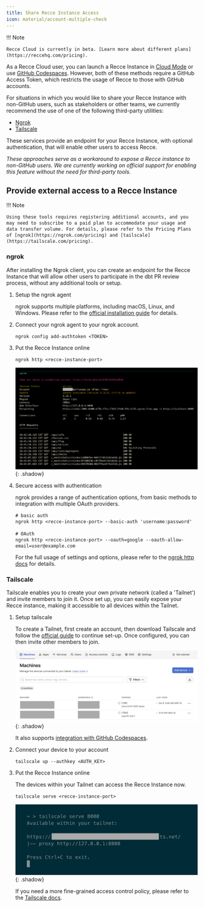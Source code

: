 ```yaml
---
title: Share Recce Instance Access
icon: material/account-multiple-check
---
```


!!! Note

    Recce Cloud is currently in beta. [Learn more about different plans](https://reccehq.com/pricing).

As a Recce Cloud user, you can launch a Recce Instance in [Cloud Mode](index.md#launch-the-recce-server-in-the-cloud-mode) or use [GitHub Codespaces](setup-gh-codespaces.md). However, both of these methods require a GitHub Access Token, which restricts the usage of Recce to those with GitHub accounts.

For situations in which you would like to share your Recce Instance with non-GitHub users, such as stakeholders or other teams, we currently recommend the use of one of the following third-party utilities:

- [Ngrok](https://ngrok.com/)
- [Tailscale](https://tailscale.com/)

These services provide an endpoint for your Recce Instance, with optional authentication, that will enable other users to access Recce.

*These approaches serve as a workaround to expose a Recce instance to non-GitHub users. We are currently working on official support for enabling this feature without the need for third-party tools.*


## Provide external access to a Recce Instance

!!! Note

    Using these tools requires registering additional accounts, and you may need to subscribe to a paid plan to accommodate your usage and data transfer volume. For details, please refer to the Pricing Plans of [ngrok](https://ngrok.com/pricing) and [tailscale](https://tailscale.com/pricing).

### ngrok

After installing the Ngrok client, you can create an endpoint for the Recce Instance that will allow other users to participate in the dbt PR review process, without any additional tools or setup.

1. Setup the ngrok agent

   ngrok supports multiple platforms, including macOS, Linux, and Windows. Please refer to the [official installation guide](https://ngrok.com/docs/getting-started/) for details.

1. Connect your ngrok agent to your ngrok account.
    ```shell
    ngrok config add-authtoken <TOKEN>
    ```

1. Put the Recce Instance online
    ```shell
    ngrok http <recce-instance-port>
    ```

    ![ngrok forwarding to Recce](../assets/images/recce-cloud/ngrok-expose.png){: .shadow}

1. Secure access with authentication

    ngrok provides a range of authentication options, from basic methods to integration with multiple OAuth providers.
    ```shell
    # basic auth
    ngrok http <recce-instance-port> --basic-auth 'username:password'

    # OAuth
    ngrok http <recce-instance-port> --oauth=google --oauth-allow-email=user@example.com
    ```

    For the full usage of settings and options, please refer to the [ngrok http docs](https://ngrok.com/docs/http/) for details.


### Tailscale

Tailscale enables you to create your own private network (called a 'Tailnet') and invite members to join it. Once set up, you can easily expose your Recce instance, making it accessible to all devices within the Tailnet.

1. Setup tailscale

    To create a Tailnet, first create an account, then download Tailscale and follow the [official guide](https://tailscale.com/kb/1017/install) to continue set-up. Once configured, you can then invite other members to join.

    ![Manage Tailscale devices](../assets/images/recce-cloud/tailscale-dashboard-fs8.png){: .shadow}

    It also supports [integration with GitHub Codespaces](https://tailscale.com/kb/1160/github-codespaces).

1. Connect your device to your account
    ```shell
    tailscale up --authkey <AUTH_KEY>
    ```

1. Put the Recce Instance online

    The devices within your Tailnet can access the Recce Instance now.

    ```shell
    tailscale serve <recce-instance-port>
    ```

    ![alt text](../assets/images/recce-cloud/tailscale-expose.png){: .shadow}

    If you need a more fine-grained access control policy, please refer to the [Tailscale docs](https://tailscale.com/kb/1350/manage).
